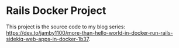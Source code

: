 # Rails Docker Project

This project is the source code to my blog series: https://dev.to/jamby1100/more-than-hello-world-in-docker-run-rails-sidekiq-web-apps-in-docker-1b37.

